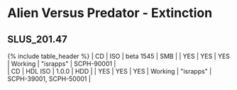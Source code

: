 # Alien Versus Predator - Extinction
## __SLUS_201.47__

{% include table_header %}
| CD | ISO | beta 1545 | SMB |  | YES | YES | YES | Working | "israpps" | SCPH-90001 |  
| CD | HDL ISO | 1.0.0 | HDD |  | YES | YES | YES | Working | "israpps" | SCPH-39001, SCPH-50001 |  
